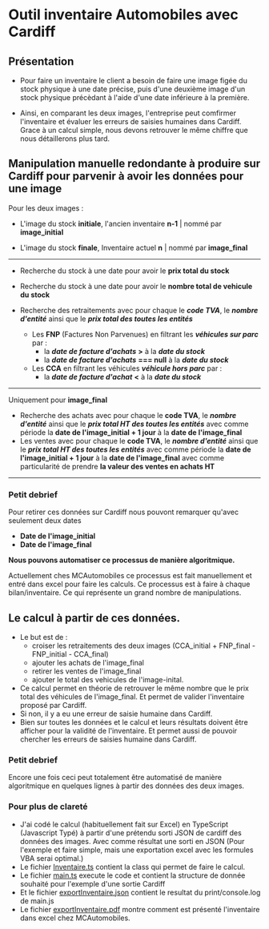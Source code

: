# Outil inventaire Automobiles avec Cardiff

## Présentation

- Pour faire un inventaire le client a besoin de faire une image figée du stock physique à une date précise, puis d'une deuxième image d'un stock physique précèdant à l'aide d'une date inférieure à la première.

- Ainsi, en comparant les deux images, l'entreprise peut comfirmer l'inventaire et évaluer les erreurs de saisies humaines dans Cardiff. Grace à un calcul simple, nous devons retrouver le même chiffre que nous détaillerons plus tard.

## Manipulation manuelle redondante à produire sur Cardiff pour parvenir à avoir les données pour une image

Pour les deux images :

- L'image du stock **initiale**, l'ancien inventaire **n-1** | nommé par **image_initial**

- L'image du stock **finale**, Inventaire actuel **n** | nommé par **image_final**

---

- Recherche du stock à une date pour avoir le **prix total du stock**
- Recherche du stock à une date pour avoir le **nombre total de vehicule du stock**
- Recherche des retraitements avec pour chaque le **_code TVA_**, le **_nombre d'entité_** ainsi que le **_prix total des toutes les entités_**

  - Les **FNP** (Factures Non Parvenues) en filtrant les **_véhicules sur parc_** par :
    - la **_date de facture d'achats_** **>** à la **_date du stock_**
    - la **_date de facture d'achats_** **=== null** à la **_date du stock_**
  - Les **CCA** en filtrant les véhicules **_véhicule hors parc_** par :
    - la **_date de facture d'achat_** **<** à la **_date du stock_**

---

Uniquement pour **image_final**

- Recherche des achats avec pour chaque le **code TVA**, le **_nombre d'entité_** ainsi que le **_prix total HT des toutes les entités_** avec comme période la **date de l'image_initial + 1 jour** à la **date de l'image_final**
- Les ventes avec pour chaque le **code TVA**, le **_nombre d'entité_** ainsi que le **_prix total HT des toutes les entités_** avec comme période la **date de l'image_initial + 1 jour** à la **date de l'image_final** avec comme particularité de prendre **la valeur des ventes en achats HT**

---

### Petit debrief

Pour retirer ces données sur Cardiff nous pouvont remarquer qu'avec seulement deux dates

- **Date de l'image_initial**
- **Date de l'image_final**

**Nous pouvons automatiser ce processus de manière algoritmique.**

Actuellement ches MCAutomobiles ce processus est fait manuellement et entré dans excel pour faire les calculs. Ce processus est à faire à chaque bilan/inventaire. Ce qui représente un grand nombre de manipulations.

## Le calcul à partir de ces données.

- Le but est de :
  - croiser les retraitements des deux images (CCA_initial + FNP_final - FNP_initial - CCA_final)
  - ajouter les achats de l'image_final
  - retirer les ventes de l'image_final
  - ajouter le total des vehicules de l'image-inital.
- Ce calcul permet en théorie de retrouver le même nombre que le prix total des véhicules de l'image_final. Et permet de valider l'inventaire proposé par Cardiff.
- Si non, il y a eu une erreur de saisie humaine dans Cardiff.
- Bien sur toutes les données et le calcul et leurs résultats doivent être afficher pour la validité de l'inventaire. Et permet aussi de pouvoir chercher les erreurs de saisies humaine dans Cardiff.

### Petit debrief

Encore une fois ceci peut totalement être automatisé de manière algoritmique en quelques lignes à partir des données des deux images.

### Pour plus de clareté

- J'ai codé le calcul (habituellement fait sur Excel) en TypeScript (Javascript Typé) à partir d'une prétendu sorti JSON de cardiff des données des images. Avec comme résultat une sorti en JSON (Pour l'exemple et faire simple, mais une exportation excel avec les formules VBA serai optimal.)
- Le fichier [Inventaire.ts](https://github.com/OverGlass/inventaire_cardiff_proposition/blob/master/Inventaire.ts) contient la class qui permet de faire le calcul.
- Le fichier [main.ts](https://github.com/OverGlass/inventaire_cardiff_proposition/blob/master/main.ts) execute le code et contient la structure de donnée souhaité pour l'exemple d'une sortie Cardiff
- Et le fichier [exportInventaire.json](https://github.com/OverGlass/inventaire_cardiff_proposition/blob/master/exportInventaire.json) contient le resultat du print/console.log de main.js
- Le fichier [exportInventaire.pdf](https://github.com/OverGlass/inventaire_cardiff_proposition/blob/master/exportInventaire.pdf) montre comment est présenté l'inventaire dans excel chez MCAutomobiles.
